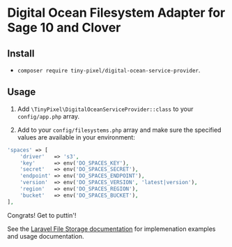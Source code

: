 # Digital Ocean Filesystem Adapter for Sage 10 and Clover

## Install

- `composer require tiny-pixel/digital-ocean-service-provider`.

## Usage

1. Add `\TinyPixel\DigitalOceanServiceProvider::class` to your `config/app.php` array.

2. Add to your `config/filesystems.php` array and make sure the specified values are available in your environment:

```php
'spaces' => [
    'driver'   => 's3',
    'key'      => env('DO_SPACES_KEY'),
    'secret'   => env('DO_SPACES_SECRET'),
    'endpoint' => env('DO_SPACES_ENDPOINT'),
    'version'  => env('DO_SPACES_VERSION', 'latest|version'),
    'region'   => env('DO_SPACES_REGION'),
    'bucket'   => env('DO_SPACES_BUCKET'),
],
```
Congrats! Get to puttin'!

See the [Laravel File Storage documentation](https://laravel.com/docs/5.8/filesystem) for implemenation examples and usage documentation.

